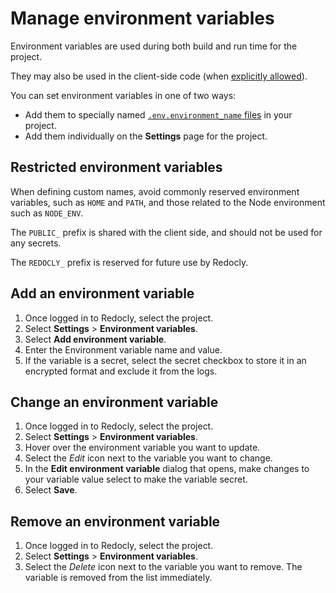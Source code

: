 # Manage environment variables

Environment variables are used during both build and run time for the project.

They may also be used in the client-side code (when [explicitly allowed](./env-variables.md)).

You can set environment variables in one of two ways:

- Add them to specially named [`.env.environment_name` files](./env-variables.md) in your project.
- Add them individually on the **Settings** page for the project.

## Restricted environment variables

When defining custom names, avoid commonly reserved environment variables, such as `HOME` and `PATH`, and those related to the Node environment such as `NODE_ENV`.

The `PUBLIC_` prefix is shared with the client side, and should not be used for any secrets.

The `REDOCLY_` prefix is reserved for future use by Redocly.

## Add an environment variable

1. Once logged in to Redocly, select the project.
1. Select **Settings** > **Environment variables**.
1. Select **Add environment variable**.
1. Enter the Environment variable name and value.
1. If the variable is a secret, select the secret checkbox to store it in an encrypted format and exclude it from the logs.

## Change an environment variable

1. Once logged in to Redocly, select the project.
1. Select **Settings** > **Environment variables**.
1. Hover over the environment variable you want to update.
1. Select the _Edit_ icon next to the variable you want to change.
1. In the **Edit environment variable** dialog that opens, make changes to your variable value select to make the variable secret.
1. Select **Save**.

## Remove an environment variable

1. Once logged in to Redocly, select the project.
1. Select **Settings** > **Environment variables**.
1. Select the _Delete_ icon next to the variable you want to remove. The variable is removed from the list immediately.
